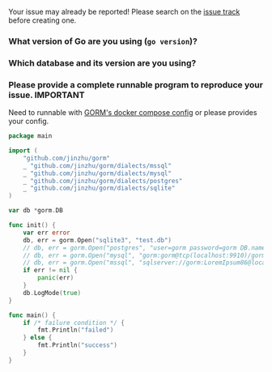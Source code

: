 Your issue may already be reported! Please search on the [issue track](https://github.com/jinzhu/gorm/issues) before creating one.

### What version of Go are you using (`go version`)?


### Which database and its version are you using?


### Please provide a complete runnable program to reproduce your issue. **IMPORTANT**

Need to runnable with [GORM's docker compose config](https://github.com/jinzhu/gorm/blob/master/docker-compose.yml) or please provides your config.

```go
package main

import (
	"github.com/jinzhu/gorm"
	_ "github.com/jinzhu/gorm/dialects/mssql"
	_ "github.com/jinzhu/gorm/dialects/mysql"
	_ "github.com/jinzhu/gorm/dialects/postgres"
	_ "github.com/jinzhu/gorm/dialects/sqlite"
)

var db *gorm.DB

func init() {
	var err error
	db, err = gorm.Open("sqlite3", "test.db")
	// db, err = gorm.Open("postgres", "user=gorm password=gorm DB.name=gorm port=9920 sslmode=disable")
	// db, err = gorm.Open("mysql", "gorm:gorm@tcp(localhost:9910)/gorm?charset=utf8&parseTime=True")
	// db, err = gorm.Open("mssql", "sqlserver://gorm:LoremIpsum86@localhost:9930?database=gorm")
	if err != nil {
		panic(err)
	}
	db.LogMode(true)
}

func main() {
	if /* failure condition */ {
		fmt.Println("failed")
	} else {
		fmt.Println("success")
	}
}
```

